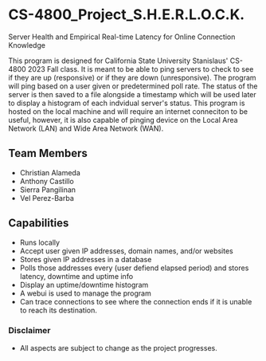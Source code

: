 # CS-4800_Project_S.H.E.R.L.O.C.K.
Server Health and Empirical Real-time Latency for Online Connection Knowledge

This program is designed for California State University Stanislaus' CS-4800 2023 Fall class. It is meant to be able to ping servers to check to see if they are up (responsive) or if they are down (unresponsive). The program will ping based on a user given or predetermined poll rate. The status of the server is then saved to a file alongside a timestamp which will be used later to display a histogram of each indvidual server's status.  This program is hosted on the local machine and will require an internet conneciton to be useful, however, it is also capable of pinging device on the Local Area Network (LAN) and Wide Area Network (WAN).

## Team Members
- Christian Alameda
- Anthony Castillo
- Sierra Pangilinan
- Vel Perez-Barba

## Capabilities
- Runs locally
- Accept user given IP addresses, domain names, and/or websites
- Stores given IP addresses in a database
- Polls those addresses every (user defiend elapsed period) and stores latency, downtime and uptime info
- Display an uptime/downtime histogram
- A webui is used to manage the program
- Can trace connections to see where the connection ends if it is unable to reach its destination.

### Disclaimer
- All aspects are subject to change as the project progresses.
